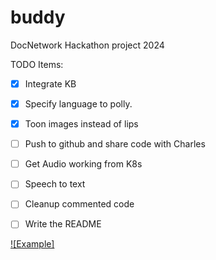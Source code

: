 # buddy
DocNetwork Hackathon project 2024


TODO Items:
- [X] Integrate KB
- [X] Specify language to polly.
- [X] Toon images instead of lips
- [ ] Push to github and share code with Charles
- [ ] Get Audio working from K8s
- [ ] Speech to text

- [ ] Cleanup commented code
- [ ] Write the README


[![Example]](buddy-2024-07-31_14.29.24.mp4)
